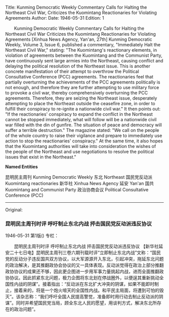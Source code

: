 Title: Kunming Democratic Weekly Commentary Calls for Halting the Northeast Civil War, Criticizes the Kuomintang Reactionaries for Violating Agreements
Author:
Date: 1946-05-31
Edition: 1

　　Kunming Democratic Weekly Commentary
    Calls for Halting the Northeast Civil War
    Criticizes the Kuomintang Reactionaries for Violating Agreements
    [Xinhua News Agency, Yan'an, 27th] Kunming Democratic Weekly, Volume 3, Issue 6, published a commentary, "Immediately Halt the Northeast Civil War," stating: "The Kuomintang's reactionary elements, in violation of agreements between the Kuomintang and the Communist Party, have continuously sent large armies into the Northeast, causing conflict and delaying the political resolution of the Northeast issue. This is another concrete manifestation of their attempt to overthrow the Political Consultative Conference (PCC) agreements. The reactionaries feel that partially overturning the achievements of the PCC agreements politically is not enough, and therefore they are further attempting to use military force to provoke a civil war, thereby comprehensively overturning the PCC agreements. Therefore, they are seizing the Northeast issue, desperately attempting to place the Northeast outside the ceasefire zone, in order to fulfill their conspiracy to re-ignite a nationwide civil war." It then points out: "If the reactionaries' conspiracy to expand the conflict in the Northeast cannot be stopped immediately, what will follow will be a nationwide civil war filled with the din of gunfire. The situation of peace and democracy will suffer a terrible destruction." The magazine stated: "We call on the people of the whole country to raise their vigilance and prepare to immediately use action to stop the reactionaries' conspiracy." At the same time, it also hopes that the Kuomintang authorities will take into consideration the wishes of the people of the Northeast and use negotiations to resolve the political issues that exist in the Northeast."




**Named Entities**


昆明民主周刊   Kunming Democratic Weekly
东北   Northeast
国民党反动派  Kuomintang reactionaries
新华社  Xinhua News Agency
延安  Yan'an
国共  Kuomintang and Communist Party
政治协商会议  Political Consultative Conference (PCC)



<hr /> 

Original: 


### 昆明民主周刊时评  呼吁制止东北内战  抨击国民党反动派违反协议

1946-05-31
第1版()
专栏：

　　昆明民主周刊时评
    呼吁制止东北内战
    抨击国民党反动派违反协议
    【新华社延安二十七日电】昆明民主周刊三卷六期刊载时评“立即制止东北内战”文称：“国民党的反动分子违反国共双方协议，以大军源源开入东北，引起冲突，拖延东北问题的政治解决，是其推翻政协会协议的又一具体表现。反动派觉得在政治上部分推翻政协协议的成果还不够，因此更企图进一步用军事力量挑起内战，进而全面推翻政协协议。因此抓紧东北问题，极力企图将东北划在停战圈外，以便逞其重新挑动全国性内战的阴谋”。接着指出：“反动派在东北扩大冲突的阴谋，如果不能即时制止，接着来的，将是一个炮火喧天的全国性内战。和平民主局面，将遭到可怕的毁灭”。该杂志称：“我们呼吁全国人民提高警觉，准备即时用行动去制止反动派的阴谋”。同时并希望国民党当局，顾全东北人民的愿望，用谈判方式，解决东北所存在的政治问题”。
